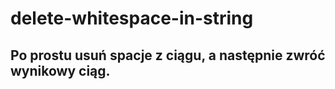 # delete-whitespace-in-string

## Po prostu usuń spacje z ciągu, a następnie zwróć wynikowy ciąg.


